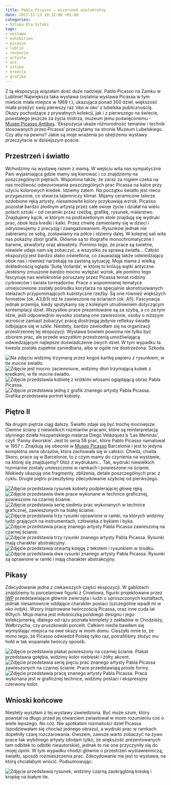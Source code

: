 ```yaml
---
title: Pablo_Picasso – wizerunek wielokrotny
date: 2017-11-13 19:32:00 +01:00
categories:
- Sztuka dla Sztuki
tags:
- wystawa
- exhibition
- picasso
- lublin
- recenzja
- artysta
- art
- sztuka
- kreacja
- grafika
---
```


Z tą ekspozycją wiązałam dość duże nadzieje. Pablo Picasso na Zamku w Lublinie! Największa taka wystawa (ostatnia wystawa Picassa w tym mieście miała miejsce w 1969 r.), ukazująca ponad 300 dzieł, większość miała przeżyć swój pierwszy raz ‘oko w oko’ z lubelska publicznością. Okazy pochodzące z prywatnych kolekcji, jak i z pierwszego na świecie, powstałego jeszcze za życia mistrza, muzeum jemu poświęconemu - [Musee Picasso Antibes](http://www.antibes-juanlespins.com/culture/musee-picasso). ‘Ekspozycja ukaże różnorodność tematów i technik stosowanych przez Picassa’ przeczytamy na stronie Muzeum Lubelskiego. Czy aby na pewno? Jakie są moje wrażenia po obejrzeniu wystawy przeczytacie w dzisiejszym poście.

## Przestrzeń i światło
Wchodzimy na wystawę razem z mamą. W wejściu wita nas sympatyczna Pani wyjaśniająca gdzie mamy się kierować i co znajdziemy na poszczególnych piętrach. Wspomina także, że zaraz za rogiem czeka na nas możliwość odwzorowania poszczególnych prac Picassa na kalce przy użyciu kolorowych kredek. Idziemy zatem. Na początku światło jest nieco przygaszone, co stwarza tajemniczy klimat. Mijamy ceramiczne talerze ozdobione ręką artysty, niesamowite kolory przykuwają wzrok. Picasso pozostał bardzo płodnym artystą przez całe swoje życie i działał na wielu polach sztuki – od ceramiki przez rzeźbę, grafikę, rysunek, malarstwo. Znajdujemy kącik, w którym na podświetlonym stole znajdują się wydruki prac, obok leża kredki i kalki. Przez chwilę zamieniamy się w dzieci i odrysowujemy z precyzją i zaangażowaniem. Rysunków jednak nie zabieramy ze sobą, zostawiamy na półce i idziemy dalej.
W kolejnej sali wita nas pokaźny zbiór grafik. Głównie są to litografie monochromatyczne i barwne, akwaforty oraz akwatinty. Pomimo tego, że prace są świetne, niewiele udaje nam się zobaczyć, a wszystko za sprawą światła… Całość ekspozycji jest bardzo słabo oświetlona, co zauważają także odwiedzający obok nas i również narzekają na zastaną sytuację. Moja mama z wielką dokładnością ogląda ‘Suitę Vollarda’, w której to królują wątki antyczne. Jesteśmy zmuszone bardzo mocno wytężać wzrok, ale pomimo tego fascynuje nas wielokrotnie poruszany przez Picassa temat rodziny cyrkowców i świata torreadorów. Prace o wspomnianej tematyce umiejscowione zostały pośrodku korytarza na specjalnie skonstruowanych stelażach przypominających kubistyczne rzeźby. Są one również większych formatów (ok. A3,B3) niż te zawieszone na ścianach (ok. A5). Fascynacja jednak przemija, kiedy spotykamy się z kolejnym utrudnieniem dotyczącym kontemplacji dzieł. Wszystkie prace prezentowane są za szybą, a co za tym idzie, jeśli odpowiednio wysoko zostaną one zawieszone, osoby o niższym wzroście zamiast zobaczyć pracę dostrzegą jedynie refleksy światła odbijające się w szkle. Niestety, bardzo zawiodłam się na organizacji przestrzennej tej ekspozycji. Wystawa bowiem powinna nie tylko być zbiorem prac, ale przede wszystkim przestrzenią umożliwiającą odwiedzającym najlepsze doświadczenie owych dzieł. W tym wypadku ta kwesta została zupełnie zaniedbana, albo w ogóle nie dostrzeżona. Szkoda.

![Na zdjęciu widzimy trzymaną przez kogoś kartkę papieru z rysunkiem, w tle mocne światło.](https://assets1.ello.co/uploads/asset/attachment/6511870/ello-optimized-8332e89c.jpg)
![Zdjęcie jest mocno zaciemnione, widzimy dłoń trzymającą kubek z kredkami, w tle mocne światło.](https://assets1.ello.co/uploads/asset/attachment/6511877/ello-optimized-e74c582c.jpg)
![Zdjęcie przedstawia kobietę z krótkimi włosami oglądającą obraz Pabla Picassa.](https://assets0.ello.co/uploads/asset/attachment/6511882/ello-optimized-7650857d.jpg)
![Zdjęcie przedstawia jedną z grafik znanego artysty Pabla Picassa. Grafika przedstawia portret kobiety.](https://assets2.ello.co/uploads/asset/attachment/6511890/ello-optimized-457d8010.jpg)

## Piętro II
Na drugim piętrze ciąg dalszy. Światło zdaje się być trochę mocniejsze. Ciemne ściany z niewielkich rozmiarów pracami, które są reinterpretacją słynnego dzieła hiszpańskiego malarza Diego Velázquez’a ‘Las Meninas’, czyli ‘Panny dworskie’. Jest to seria 58 prac, które Pablo Picasso namalował w 1957 r. Znajdują się obecnie w [Museo Picasso](http://www.museupicasso.bcn.cat/) Barcelonie i jest to jedyna kompletna seria obrazów, która zachowała się w całości. Chwila, chwila. Skoro, prace są w Barcelonie, to z czym mamy do czynienia na wystawie, na której się znajdujemy? Otóż z wydrukami… Tak, wydruki niewielkich rozmiarów zostały umieszczone w ramkach i powieszone na ścianie. Niekiedy ukazują one fragmenty, zbliżenia, detale poszczególnych prac z cyklu. Drugie piętro przeszłyśmy zdecydowanie szybciej od pierwszego.

![Zdjęcie przedstawia rysunek kobiety podpierającej głowę ręką.](https://assets2.ello.co/uploads/asset/attachment/6511885/ello-optimized-795df6ec.jpg)
![Zdjęcie przedstawia dwie prace wykonane w technice graficznej, powieszone na czarnej ścianie.](https://assets1.ello.co/uploads/asset/attachment/6511896/ello-optimized-fea2288d.jpg)
![Zdjęcie przedstawia serię siedmiu prac wykonanych w technice graficznej, zawieszonych na białej ścianie.](https://assets1.ello.co/uploads/asset/attachment/6511900/ello-optimized-0e903f20.jpg)
![Zdjęcie przedstawia trzy rysunki oprawione w ramki, na których widzimy ludzi grających na instrumentach, człowieka z bykiem i byka.](https://assets1.ello.co/uploads/asset/attachment/6511904/ello-optimized-9f75a68a.jpg)
![Zdjęcie przedstawia pracę znanego artysty Pabla Picassa zawieszoną na czarnej ścianie.](https://assets1.ello.co/uploads/asset/attachment/6511905/ello-optimized-4503451a.jpg)
![Zdjęcie przedstawia trzy rysunki znanego artysty Pabla Picassa. Rysunki mają charakter abstrakcyjny.](https://assets1.ello.co/uploads/asset/attachment/6511910/ello-optimized-380747e1.jpg)
![Zdjęcie przedstawia otwartą księgę z tekstem i rysunkiem w środku.](https://assets0.ello.co/uploads/asset/attachment/6511913/ello-optimized-1ccf30c0.jpg)
![Zdjęcie przedstawia dwa rysunki znanego artysty Pabla Picassa. Rysunki są oprawione w ramki i mają charakter abstrakcyjny.](https://assets2.ello.co/uploads/asset/attachment/6511915/ello-optimized-36de745d.jpg)

## Pikasy
Zdecydowanie jedna z ciekawszych części ekspozycji. W gablotach znajdziemy tu porcelanowe figurki z Ćmielowa, figurki projektowane przez [IWP](http://www.iwp.com.pl/figurki_sprzedaz_galeria) przedstawiające głównie zwierzęta i ludzi o uproszczonych kształtach, jednak niesamowicie oddające charakter postaci (szczególnie wpadł mi w oko indyk). Wzory inspirowane twórczością Picassa, oraz inne cuda lat 60tych. Moja mama jest miłośniczką polskiego designu i jego kolekcjonerką, dlatego od razu poznała komplety z zakładów w Chodzieży, Wałbrzycha, czy pruszkowski porcelit. Całkiem nieźle bawiłam się wymyślając miejsca na owe okazy w moim domu. Cieszyło mnie to, że mimo tego, że Picasso odwiedził Polskę tylko raz, potrafiliśmy złożyć mu hołd w tak wspaniale twórczy sposób.

![Zdjęcie przedstawia plakat powieszony na czarnej ścianie. Plakat przedstawia gołębia, widzimy kolor niebieski i żółty akcent.](https://assets0.ello.co/uploads/asset/attachment/6511919/ello-optimized-6572a6dd.jpg)
![Zdjęcie przedstawia serię pięciu prac znanego artysty Pabla Picassa zawieszonych na czarnej ścianie. Prace przedstawiają proste formy.](https://assets2.ello.co/uploads/asset/attachment/6511923/ello-optimized-4342ffc2.jpg)
![Zdjęcie przedstawia pracę znanego artysty Pabla Picassa. Praca wykonana jest w graficznej technice, widzimy postaci i ekspresyjny czerwony kolor.](https://assets0.ello.co/uploads/asset/attachment/6511888/ello-optimized-4503c7e3.jpg)

## Wnioski końcowe
Niestety wyszłam z tej wystawy zawiedziona. Być może szum, który powstał na długo przed jej otwarciem zwiastował w moim rozumieniu coś o wiele lepszego. No cóż. Nie spotkałam rozmaitości dzieł Picassa (spodziewałam się chociaż jednego obrazu), a wydruki prac w ramkach dopełniły czarę rozczarowania. Owszem, zawsze warto zobaczyć na żywo prace tak wybitnego artysty (dodam tylko, że większość prezentowanych tam odbitek to odbitki nieautorskie), jednak to nie one przyczyniły się do mojej opinii. W tym wypadku chodzi głównie o przestrzeń wystawienniczą, światło, sposób rozmieszczenia prac. Zdecydowanie nie jest to wystawa, na którą chciałabym wrócić. Podsumowując:

![Zdjęcie przedstawia rysunek, widzimy czarną zaokrągloną kreskę i kropkę na białym tle.](https://assets2.ello.co/uploads/asset/attachment/6511925/ello-optimized-469d64bb.jpg)